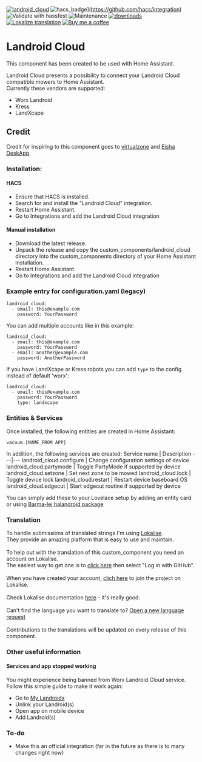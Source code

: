 [![landroid_cloud](https://img.shields.io/github/release/mtrab/landroid_cloud/all.svg?style=plastic&label=Current%20release)](https://github.com/mtrab/landroid_cloud) ![hacs_badge](https://img.shields.io/badge/HACS-Default-41BDF5.svg?style=plastic)](https://github.com/hacs/integration) ![Validate with hassfest](https://img.shields.io/github/workflow/status/mtrab/landroid_cloud/Code%20validation?label=Hass%20validation&style=plastic) ![Maintenance](https://img.shields.io/maintenance/yes/2022.svg?style=plastic&label=Integration%20maintained) [![downloads](https://img.shields.io/github/downloads/mtrab/landroid_cloud/total?style=plastic&label=Total%20downloads)](https://github.com/mtrab/landroid_cloud)<br />
[![Lokalize translation](https://img.shields.io/static/v1?label=Help%20translate&message=using%20Lokalize&color=green&style=plastic)](https://app.lokalise.com/public/97921736629219cb0306a3.84106577/) [![Buy me a coffee](https://img.shields.io/static/v1?label=Buy%20me%20a%20coffee&message=and%20say%20thanks&color=orange&logo=buymeacoffee&logoColor=white&style=plastic)](https://www.buymeacoffee.com/mtrab)


# Landroid Cloud

This component has been created to be used with Home Assistant.

Landroid Cloud presents a possibility to connect your Landroid Cloud compatible mowers to Home Assistant.<br />
Currently these vendors are supported:<br />
- Worx Landroid
- Kress
- LandXcape

## Credit

Credit for inspiring to this component goes to [virtualzone](https://github.com/virtualzone) and [Eisha DeskApp](https://drive.google.com/drive/folders/0B63Mhn1k_KcbdXB5ZjdUUHNCWWc?resourcekey=0-DGwWcHl_QU2d_0clj8Xm3A&usp=sharing).

### Installation:

#### HACS

- Ensure that HACS is installed.
- Search for and install the "Landroid Cloud" integration.
- Restart Home Assistant.
- Go to Integrations and add the Landroid Cloud integration

#### Manual installation

- Download the latest release.
- Unpack the release and copy the custom_components/landroid_cloud directory into the custom_components directory of your Home Assistant installation.
- Restart Home Assistant.
- Go to Integrations and add the Landroid Cloud integration

### Example entry for configuration.yaml (legacy)

```
landroid_cloud:
  - email: this@example.com
    password: YourPassword
```

You can add multiple accounts like in this example:

```
landroid_cloud:
  - email: this@example.com
    password: YourPassword
  - email: another@example.com
    password: AnotherPassword
```

If you have LandXcape or Kress robots you can add `type` to the config instead of default 'worx':

```
landroid_cloud:
  - email: this@example.com
    password: YourPassword
    type: landxcape
```

### Entities & Services

Once installed, the following entities are created in Home Assistant:

```
vacuum.[NAME_FROM_APP]
```

In addition, the following services are created:
Service name | Description
---|---
landroid_cloud.configure | Change configuration settings of device
landroid_cloud.partymode | Toggle PartyMode if supported by device
landroid_cloud.setzone | Set next zone to be mowed
landroid_cloud.lock | Toggle device lock
landroid_cloud.restart | Restart device baseboard OS
landroid_cloud.edgecut | Start edgecut routine if supported by device

You can simply add these to your Lovelace setup by adding an entity card or using [Barma-lej halandroid package](https://github.com/Barma-lej/halandroid)

### Translation

To handle submissions of translated strings I'm using [Lokalise](https://lokalise.com/).<br/>
They provide an amazing platform that is easy to use and maintain.<br/>
<br/>
To help out with the translation of this custom_component you need an account on Lokalise.<br/>
The easiest way to get one is to [click here](https://lokalise.com/login/) then select "Log in with GitHub".<br/>
<br/>
When you have created your account, [clich here](https://app.lokalise.com/public/97921736629219cb0306a3.84106577/) to join the project on Lokalise.<br/>
<br/>
Check Lokalise documentation [here](https://docs.lokalise.com/en/) - it's really good.<br/>
<br/>
Can't find the language you want to translate to? [Open a new language request](https://github.com/MTrab/landroid_cloud/issues/new?assignees=&labels=translation&template=translation_request.md&title=%5BLR%5D%3A+New%20language%20request)<br/>
<br/>
Contributions to the translations will be updated on every release of this component.


### Other useful information
#### Services and app stopped working

You might experience being banned from Worx Landroid Cloud service.
Follow this simple guide to make it work again:
* Go to [My Landroids](https://account.worxlandroid.com/product-items)
* Unlink your Landroid(s)
* Open app on mobile device
* Add Landroid(s)

### To-do

* Make this an official integration (far in the future as there is to many changes right now)
